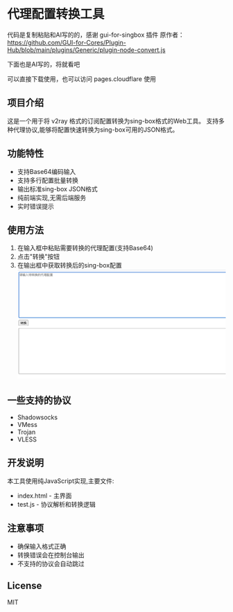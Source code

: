 # 代理配置转换工具

代码是复制粘贴和AI写的的，感谢 gui-for-singbox 插件 原作者：https://github.com/GUI-for-Cores/Plugin-Hub/blob/main/plugins/Generic/plugin-node-convert.js

下面也是AI写的，将就看吧

可以直接下载使用，也可以访问 pages.cloudflare 使用

## 项目介绍
这是一个用于将 v2ray 格式的订阅配置转换为sing-box格式的Web工具。
支持多种代理协议,能够将配置快速转换为sing-box可用的JSON格式。

## 功能特性
- 支持Base64编码输入
- 支持多行配置批量转换
- 输出标准sing-box JSON格式
- 纯前端实现,无需后端服务
- 实时错误提示

## 使用方法
1. 在输入框中粘贴需要转换的代理配置(支持Base64)
2. 点击"转换"按钮
3. 在输出框中获取转换后的sing-box配置
![效果图](1.png)


## 一些支持的协议
- Shadowsocks
- VMess
- Trojan
- VLESS

## 开发说明
本工具使用纯JavaScript实现,主要文件:
- index.html - 主界面
- test.js - 协议解析和转换逻辑

## 注意事项
- 确保输入格式正确
- 转换错误会在控制台输出
- 不支持的协议会自动跳过

## License
MIT
